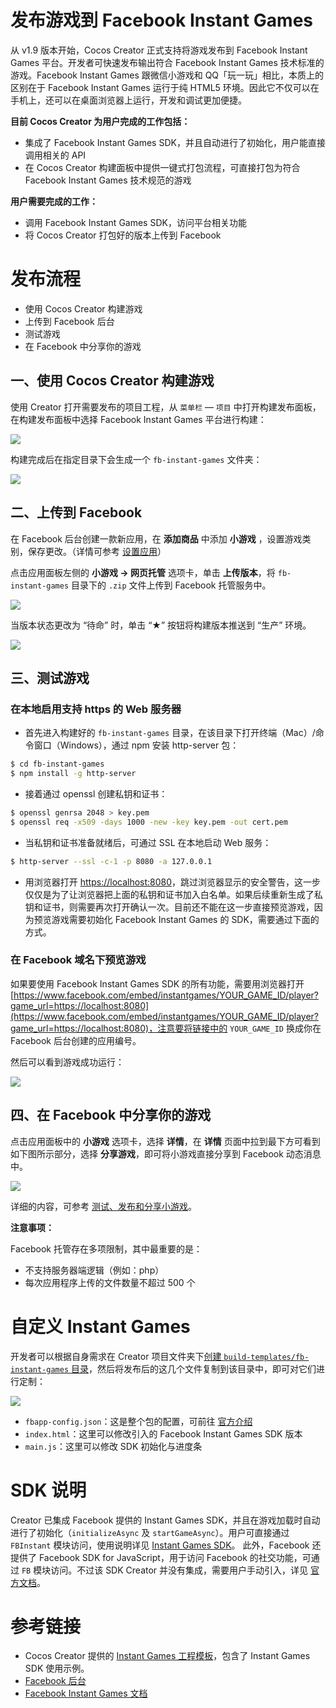 # 发布游戏到 Facebook Instant Games

 从 v1.9 版本开始，Cocos Creator 正式支持将游戏发布到 Facebook Instant Games 平台。开发者可快速发布输出符合 Facebook Instant Games 技术标准的游戏。Facebook Instant Games 跟微信小游戏和 QQ「玩一玩」相比，本质上的区别在于 Facebook Instant Games 运行于纯 HTML5 环境。因此它不仅可以在手机上，还可以在桌面浏览器上运行，开发和调试更加便捷。

**目前 Cocos Creator 为用户完成的工作包括：**

- 集成了 Facebook Instant Games SDK，并且自动进行了初始化，用户能直接调用相关的 API
- 在 Cocos Creator 构建面板中提供一键式打包流程，可直接打包为符合 Facebook Instant Games 技术规范的游戏

**用户需要完成的工作：**

- 调用 Facebook Instant Games SDK，访问平台相关功能
- 将 Cocos Creator 打包好的版本上传到 Facebook

# 发布流程

- 使用 Cocos Creator 构建游戏
- 上传到 Facebook 后台
- 测试游戏
- 在 Facebook 中分享你的游戏

## 一、使用 Cocos Creator 构建游戏

使用 Creator 打开需要发布的项目工程，从 `菜单栏` — `项目` 中打开构建发布面板，在构建发布面板中选择 Facebook Instant Games 平台进行构建：

![](./publish-fb-instant-games/build.png)

构建完成后在指定目录下会生成一个 `fb-instant-games` 文件夹：

![](./publish-fb-instant-games/package.png)

## 二、上传到 Facebook

在 Facebook 后台创建一款新应用，在 **添加商品** 中添加 **小游戏** ，设置游戏类别，保存更改。（详情可参考 [设置应用](https://developers.facebook.com/docs/games/instant-games/getting-started/quickstart?locale=zh_CN#app-setup)）

点击应用面板左侧的 **小游戏 -> 网页托管** 选项卡，单击 **上传版本**，将 `fb-instant-games` 目录下的 `.zip` 文件上传到 Facebook 托管服务中。

![](./publish-fb-instant-games/upload.png)

当版本状态更改为 “待命” 时，单击 “★” 按钮将构建版本推送到 “生产” 环境。

![](./publish-fb-instant-games/push.png)

## 三、测试游戏

### 在本地启用支持 https 的 Web 服务器

- 首先进入构建好的 `fb-instant-games` 目录，在该目录下打开终端（Mac）/命令窗口（Windows），通过 npm 安装 http-server 包：

```bash
$ cd fb-instant-games
$ npm install -g http-server
```

- 接着通过 openssl 创建私钥和证书：

```bash
$ openssl genrsa 2048 > key.pem
$ openssl req -x509 -days 1000 -new -key key.pem -out cert.pem
```

- 当私钥和证书准备就绪后，可通过 SSL 在本地启动 Web 服务：

```bash
$ http-server --ssl -c-1 -p 8080 -a 127.0.0.1 
```

- 用浏览器打开 [https://localhost:8080](https://localhost:8080)，跳过浏览器显示的安全警告，这一步仅仅是为了让浏览器把上面的私钥和证书加入白名单。如果后续重新生成了私钥和证书，则需要再次打开确认一次。目前还不能在这一步直接预览游戏，因为预览游戏需要初始化 Facebook Instant Games 的 SDK，需要通过下面的方式。

### 在 Facebook 域名下预览游戏

如果要使用 Facebook Instant Games SDK 的所有功能，需要用浏览器打开 [https://www.facebook.com/embed/instantgames/YOUR_GAME_ID/player?game_url=https://localhost:8080](https://www.facebook.com/embed/instantgames/YOUR_GAME_ID/player?game_url=https://localhost:8080)，注意要将链接中的 `YOUR_GAME_ID` 换成你在 Facebook 后台创建的应用编号。

然后可以看到游戏成功运行：

![](./publish-fb-instant-games/game.png)

## 四、在 Facebook 中分享你的游戏

点击应用面板中的 **小游戏** 选项卡，选择 **详情**，在 **详情** 页面中拉到最下方可看到如下图所示部分，选择 **分享游戏**，即可将小游戏直接分享到 Facebook 动态消息中。

![](./publish-fb-instant-games/share.png)

详细的内容，可参考 [测试、发布和分享小游戏](https://developers.facebook.com/docs/games/instant-games/test-publish-share?locale=zh_CN)。

**注意事项：**

Facebook 托管存在多项限制，其中最重要的是：

- 不支持服务器端逻辑（例如：php）
- 每次应用程序上传的文件数量不超过 500 个

# 自定义 Instant Games

开发者可以根据自身需求在 Creator 项目文件夹下[创建 `build-templates/fb-instant-games` 目录](custom-project-build-template.md)，然后将发布后的这几个文件复制到该目录中，即可对它们进行定制：

![](./publish-fb-instant-games/file.png)

- `fbapp-config.json`：这是整个包的配置，可前往 [官方介绍](https://developers.facebook.com/docs/games/instant-games/bundle-config)
- `index.html`：这里可以修改引入的 Facebook Instant Games SDK 版本
- `main.js`：这里可以修改 SDK 初始化与进度条

# SDK 说明

Creator 已集成 Facebook 提供的 Instant Games SDK，并且在游戏加载时自动进行了初始化（`initializeAsync` 及 `startGameAsync`）。用户可直接通过 `FBInstant` 模块访问，使用说明详见 [Instant Games SDK](https://developers.facebook.com/docs/games/instant-games/sdk)。
此外，Facebook 还提供了 Facebook SDK for JavaScript，用于访问 Facebook 的社交功能，可通过 `FB` 模块访问。不过该 SDK Creator 并没有集成，需要用户手动引入，详见 [官方文档](https://developers.facebook.com/docs/javascript)。

# 参考链接
- Cocos Creator 提供的 [Instant Games 工程模板](https://github.com/cocos-creator/demo-instant-games)，包含了 Instant Games SDK 使用示例。
- [Facebook 后台](https://developers.facebook.com/)
- [Facebook Instant Games 文档](https://developers.facebook.com/docs/games/instant-games?locale=zh_CN)
